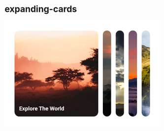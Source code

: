 # expanding-cards

![alt text](https://github.com/devjpsmith/expanding-cards/blob/master/screenshot.png?raw=true)
